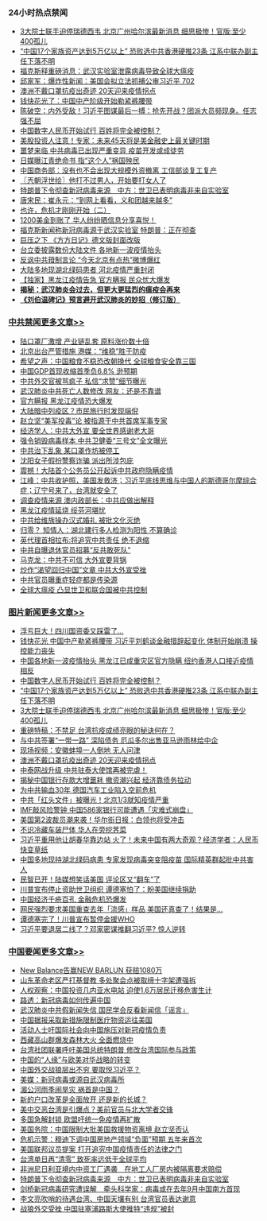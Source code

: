 <div class="catlist">
<h3>24小时热点禁闻</h3>
<ul>
<li><a href="https://github.com/fqnews/bnews/blob/master/topimagenews/20200416/1313717.md">3大院士联手迫停瑞德西韦 北京广州哈尔滨最新消息 细思极惨！官版:至少400孤儿</a></li>
<li><a href="https://github.com/fqnews/bnews/blob/master/topimagenews/20200416/1313809.md">“中国17个家族资产达到5万亿以上” 恐败选中共香港硬推23条 江系中联办副主任下落不明</a></li>
<li><a href="https://github.com/fqnews/bnews/blob/master/comments/20200417/1313866.md">福克斯释重磅消息：武汉实验室泄露病毒导致全球大瘟疫</a></li>
<li><a href="https://github.com/fqnews/bnews/blob/master/bannedvideo/20200417/1313970.md">邱家军：爆炸性新闻：美国会拟立法抓捕公审习近平 702 </a></li>
<li><a href="https://github.com/fqnews/bnews/blob/master/topimagenews/20200416/1313704.md">澳洲不戴口罩抗疫出奇迹 20天迎来疫情拐点</a></li>
<li><a href="https://github.com/fqnews/bnews/blob/master/comments/20200417/1314022.md">钱快花光了：中国中产阶级开始勒紧裤腰带</a></li>
<li><a href="https://github.com/fqnews/bnews/blob/master/cbnews/20200417/1314015.md">陈破空：内外受敌！习近平图谋最后一搏：抢先开战？团派大员频现身。任志强不屈 </a></li>
<li><a href="https://github.com/fqnews/bnews/blob/master/topimagenews/20200417/1314184.md">中国数字人民币开始试行 百姓将完全被控制？</a></li>
<li><a href="https://github.com/fqnews/bnews/blob/master/cnnews/20200417/1313867.md">美股投资人注意！专家：未来45天将是美金融史上最关键时期</a></li>
<li><a href="https://github.com/fqnews/bnews/blob/master/cnnews/20200417/1313920.md">噩梦来临 中共病毒已出现严重变异 疫苗开发或成徒劳</a></li>
<li><a href="https://github.com/fqnews/bnews/blob/master/lifebaike/20200417/1314026.md">日媒曝江青绝命书 指“这个人”祸国殃民</a></li>
<li><a href="https://github.com/fqnews/bnews/blob/master/cbnews/20200416/1313759.md">中国商务部：没有也不会出现大规模外资撤离 工信部谈复工复产</a></li>
<li><a href="https://github.com/fqnews/bnews/blob/master/ssgc/20200417/1313936.md">〖兲朝浮世绘〗他打不过男人，开始要打女人了</a></li>
<li><a href="https://github.com/fqnews/bnews/blob/master/headline/20200417/1313843.md">特朗普下令彻查新冠病毒来源　中方：世卫已表明病毒非来自实验室</a></li>
<li><a href="https://github.com/fqnews/bnews/blob/master/baitai/20200416/1313702.md">唐宋民：崔永元：“到网上看看，义和团越来越多”</a></li>
<li><a href="https://github.com/fqnews/bnews/blob/master/comments/20200417/1313865.md">也许，危机才刚刚开始（二）</a></li>
<li><a href="https://github.com/fqnews/bnews/blob/master/cnnews/20200417/1313949.md">1200美金到账了 华人纷纷晒信息分享喜悦！</a></li>
<li><a href="https://github.com/fqnews/bnews/blob/master/cbnews/20200416/1313715.md">福克斯新闻称新冠病毒源于武汉实验室 特朗普：正在彻查</a></li>
<li><a href="https://github.com/fqnews/bnews/blob/master/cbnews/20200416/1313764.md">巨压之下 《方方日记》德文版封面改版</a></li>
<li><a href="https://github.com/fqnews/bnews/blob/master/cbnews/20200417/1314128.md">台立委披露数份大陆文件 各地新一波疫情抬头</a></li>
<li><a href="https://github.com/fqnews/bnews/blob/master/cbnews/20200417/1314144.md">反讽中共箝制言论 “今天北京有点热”微博爆红</a></li>
<li><a href="https://github.com/fqnews/bnews/blob/master/cbnews/20200416/1313788.md">大陆多地现湖北绿码患者 河北疫情严重封闭</a></li>
<li><a href="https://github.com/fqnews/bnews/blob/master/comments/20200417/1313831.md">【独家】黑龙江疫情告急 官方瞒报 民众忧大爆发</a></li>
<li><b><a href="https://github.com/fqnews/bnews/blob/master/comments/20200211/1275071.md" target="_blank">揭秘：武汉肺炎会过去，但更大更猛烈的瘟疫会再来</a></b></li>
<li><b><a href="https://github.com/fqnews/bnews/blob/master/comments/20200207/1272816.md" target="_blank">《刘伯温碑记》预言避开武汉肺炎的妙招（修订版）</a></b></li>
</ul>
</div>

<div class="catlist">
<h3><a href="https://github.com/fqnews/bnews/blob/master/cbnews/" target="_blank">中共禁闻</a><span><a href="https://github.com/fqnews/bnews/blob/master/cbnews/" target="_blank" rel="nofollow">更多文章>></a></span></h3>
<ul>
<li><a href="https://github.com/fqnews/bnews/blob/master/cbnews/20200417/1314330.md" target="_blank">陆口罩厂激增 产业链乱套 原料涨价数十倍</a></li>
<li><a href="https://github.com/fqnews/bnews/blob/master/cbnews/20200417/1314326.md" target="_blank">北京出台严管措施 港媒：“维稳”胜于防疫</a></li>
<li><a href="https://github.com/fqnews/bnews/blob/master/cbnews/20200417/1314325.md" target="_blank">希望之声：中国粮食不稳恐改朝换代 全球粮食安全靠三国</a></li>
<li><a href="https://github.com/fqnews/bnews/blob/master/cbnews/20200417/1314324.md" target="_blank">中国GDP首现收缩首季负6.8% 逊预期</a></li>
<li><a href="https://github.com/fqnews/bnews/blob/master/cbnews/20200417/1314318.md" target="_blank">中共外交官被骂疯子 私信“求赞”细节曝光</a></li>
<li><a href="https://github.com/fqnews/bnews/blob/master/cbnews/20200417/1314300.md" target="_blank">武汉肺炎中共死亡人数修改 网友：还是不靠谱</a></li>
<li><a href="https://github.com/fqnews/bnews/blob/master/cbnews/20200417/1314286.md" target="_blank">官方瞒报 黑龙江疫情恐大爆发</a></li>
<li><a href="https://github.com/fqnews/bnews/blob/master/cbnews/20200417/1314285.md" target="_blank">大陆暗中列疫区？市民旅行时发现端倪</a></li>
<li><a href="https://github.com/fqnews/bnews/blob/master/cbnews/20200417/1314280.md" target="_blank">赵立坚“美军投毒”论 被指源于中共首席军事专家</a></li>
<li><a href="https://github.com/fqnews/bnews/blob/master/cbnews/20200417/1314262.md" target="_blank">经济学人：中共大外宣 要全世界感谢老大哥</a></li>
<li><a href="https://github.com/fqnews/bnews/blob/master/cbnews/20200417/1314250.md" target="_blank">强令销毁病毒样本 中共卫健委“三号文”全文曝光</a></li>
<li><a href="https://github.com/fqnews/bnews/blob/master/cbnews/20200417/1314243.md" target="_blank">中共治下乱象 某口罩作坊被停工</a></li>
<li><a href="https://github.com/fqnews/bnews/blob/master/cbnews/20200417/1314226.md" target="_blank">沈阳女子假扮警察诈骗 派出所涉包庇</a></li>
<li><a href="https://github.com/fqnews/bnews/blob/master/cbnews/20200417/1314225.md" target="_blank">震撼！大陆首个公务员公开起诉中共政府隐瞒疫情</a></li>
<li><a href="https://github.com/fqnews/bnews/blob/master/cbnews/20200417/1314224.md" target="_blank">江峰：中共收护照，美国发救济；习近平底线思维与中国人的斯德哥尔摩综合症；辽宁号来了，台湾就安全了</a></li>
<li><a href="https://github.com/fqnews/bnews/blob/master/cbnews/20200417/1314215.md" target="_blank">调查疫情来源 澳内政部长：中共应做出解释</a></li>
<li><a href="https://github.com/fqnews/bnews/blob/master/cbnews/20200417/1314214.md" target="_blank">黑龙江疫情延烧 绥芬河堪忧</a></li>
<li><a href="https://github.com/fqnews/bnews/blob/master/cbnews/20200417/1314211.md" target="_blank">中共给维族操办汉式婚礼 被批文化灭绝</a></li>
<li><a href="https://github.com/fqnews/bnews/blob/master/cbnews/20200417/1314210.md" target="_blank">归零？ 知情人：湖北建行多人检测为阳性 不算确诊</a></li>
<li><a href="https://github.com/fqnews/bnews/blob/master/cbnews/20200417/1314198.md" target="_blank">英代理首相拉布:将追究中共责任 绝不退缩</a></li>
<li><a href="https://github.com/fqnews/bnews/blob/master/cbnews/20200417/1314191.md" target="_blank">中共自曝退休官员招募“反共敢死队”</a></li>
<li><a href="https://github.com/fqnews/bnews/blob/master/cbnews/20200417/1314185.md" target="_blank">马克龙：中共不可信 大外宣要背锅</a></li>
<li><a href="https://github.com/fqnews/bnews/blob/master/cbnews/20200417/1314180.md" target="_blank">炒作“渴望回归中国”文章 中共大外宣受挫</a></li>
<li><a href="https://github.com/fqnews/bnews/blob/master/cbnews/20200417/1314179.md" target="_blank">中共官员曝重症轻症都是传染源</a></li>
<li><a href="https://github.com/fqnews/bnews/blob/master/cbnews/20200417/1314148.md" target="_blank">全球大瘟疫 凸显世卫和联合国被中共控制</a></li>

</ul>
</div>
<div class="catlist">
<h3><a href="https://github.com/fqnews/bnews/blob/master/topimagenews/" target="_blank">图片新闻</a><span><a href="https://github.com/fqnews/bnews/blob/master/topimagenews/" target="_blank" rel="nofollow">更多文章>></a></span></h3>
<ul>
<li><a href="https://github.com/fqnews/bnews/blob/master/topimagenews/20200417/1314329.md" target="_blank">浮亏巨大！四川国资委又踩雷了…</a></li>
<li><a href="https://github.com/fqnews/bnews/blob/master/topimagenews/20200417/1314313.md" target="_blank">钱快花光 中国中产勒紧裤腰带 习近平刘鹤谈金融措辞起变化 体制开始崩溃 操控能力丧失</a></li>
<li><a href="https://github.com/fqnews/bnews/blob/master/topimagenews/20200417/1314299.md" target="_blank">中国各地新一波疫情抬头 黑龙江已成重灾区官方隐瞒 纽约香港人口接近疫情相反</a></li>
<li><a href="https://github.com/fqnews/bnews/blob/master/topimagenews/20200417/1314184.md" target="_blank">中国数字人民币开始试行 百姓将完全被控制？</a></li>
<li><a href="https://github.com/fqnews/bnews/blob/master/topimagenews/20200416/1313809.md" target="_blank">“中国17个家族资产达到5万亿以上” 恐败选中共香港硬推23条 江系中联办副主任下落不明</a></li>
<li><a href="https://github.com/fqnews/bnews/blob/master/topimagenews/20200416/1313717.md" target="_blank">3大院士联手迫停瑞德西韦 北京广州哈尔滨最新消息 细思极惨！官版:至少400孤儿</a></li>
<li><a href="https://github.com/fqnews/bnews/blob/master/comments/20200416/1313693.md" target="_blank">重磅特稿：不禁足 台湾抗疫成绩亮眼的秘诀何在？</a></li>
<li><a href="https://github.com/fqnews/bnews/blob/master/topimagenews/20200416/1313706.md" target="_blank">与中共签署“一带一路” 深陷债务 厄瓜多尔出售亚马逊雨林给中企</a></li>
<li><a href="https://github.com/fqnews/bnews/blob/master/topimagenews/20200416/1313705.md" target="_blank">现场视频：安徽蚌埠一人倒地 无人问津</a></li>
<li><a href="https://github.com/fqnews/bnews/blob/master/topimagenews/20200416/1313704.md" target="_blank">澳洲不戴口罩抗疫出奇迹 20天迎来疫情拐点</a></li>
<li><a href="https://github.com/fqnews/bnews/blob/master/topimagenews/20200416/1313647.md" target="_blank">中泰网战升级 中共驻泰大使馆再被完虐！</a></li>
<li><a href="https://github.com/fqnews/bnews/blob/master/topimagenews/20200416/1313534.md" target="_blank">揭秘中国银行存款大增噩耗 撤资潮兴起 经济靠债务拉动</a></li>
<li><a href="https://github.com/fqnews/bnews/blob/master/topimagenews/20200416/1313495.md" target="_blank">为中共输血30年 德国汽车工业陷入空前危机</a></li>
<li><a href="https://github.com/fqnews/bnews/blob/master/topimagenews/20200416/1313275.md" target="_blank">中共「红头文件」被曝光！北京1/3就知疫情严重</a></li>
<li><a href="https://github.com/fqnews/bnews/blob/master/topimagenews/20200415/1313161.md" target="_blank">IMF敲风险警钟 中国586家银行可能遭遇「灾难式崩盘」</a></li>
<li><a href="https://github.com/fqnews/bnews/blob/master/topimagenews/20200415/1313160.md" target="_blank">美国第2波裁员潮来袭！华尔街日报：白领也将受冲击</a></li>
<li><a href="https://github.com/fqnews/bnews/blob/master/topimagenews/20200415/1313159.md" target="_blank">不识冷藏车装尸体 华人在旁挖荠菜</a></li>
<li><a href="https://github.com/fqnews/bnews/blob/master/topimagenews/20200415/1313139.md" target="_blank">习近平重用他让胡春华靠边站 火了！未来中国有两大奇观？经济学者：人民币快变草纸</a></li>
<li><a href="https://github.com/fqnews/bnews/blob/master/topimagenews/20200415/1313098.md" target="_blank">中国多地现持湖北绿码病患 专家发现病毒突变阻疫苗 国际精英群起批中共害人</a></li>
<li><a href="https://github.com/fqnews/bnews/blob/master/topimagenews/20200415/1312931.md" target="_blank">民智已开！陆媒想笑话美国 评论区又“翻车”了</a></li>
<li><a href="https://github.com/fqnews/bnews/blob/master/topimagenews/20200415/1312923.md" target="_blank">川普宣布停止资助世卫组织 谭德塞怕了：盼美国继续捐助</a></li>
<li><a href="https://github.com/fqnews/bnews/blob/master/topimagenews/20200415/1312903.md" target="_blank">中国经济千疮百孔 金融危机恐爆发</a></li>
<li><a href="https://github.com/fqnews/bnews/blob/master/topimagenews/20200415/1312825.md" target="_blank">网民强烈要求美国重查去年「流感」样品 美国还真查了！结果是…</a></li>
<li><a href="https://github.com/fqnews/bnews/blob/master/topimagenews/20200415/1312714.md" target="_blank">谭德塞完了！川普宣布暂停金援WHO</a></li>
<li><a href="https://github.com/fqnews/bnews/blob/master/topimagenews/20200414/1312395.md" target="_blank">习近平要退居二线了？邓家密谋推翻习近平? 惊人逆转</a></li>

</ul>
</div>
<div class="catlist">
<h3><a href="https://github.com/fqnews/bnews/blob/master/headline/" target="_blank">中国要闻</a><span><a href="https://github.com/fqnews/bnews/blob/master/headline/" target="_blank" rel="nofollow">更多文章>></a></span></h3>
<ul>
<li><a href="https://github.com/fqnews/bnews/blob/master/headline/20200417/1314248.md" target="_blank">New Balance告赢NEW BARLUN 获赔1080万</a></li>
<li><a href="https://github.com/fqnews/bnews/blob/master/headline/20200417/1314209.md" target="_blank">山东革命老区严打基督教 多处聚会点被取缔十字架遭强拆</a></li>
<li><a href="https://github.com/fqnews/bnews/blob/master/headline/20200417/1314161.md" target="_blank">人权观察：中国投资几内亚水电站 迫使1.6万居民迁移危害生计</a></li>
<li><a href="https://github.com/fqnews/bnews/blob/master/headline/20200417/1314067.md" target="_blank">路透：新冠病毒如何传遍中国</a></li>
<li><a href="https://github.com/fqnews/bnews/blob/master/headline/20200417/1314051.md" target="_blank">武汉肺炎中共假新闻失信 国民学会反看新闻信「谣言」</a></li>
<li><a href="https://github.com/fqnews/bnews/blob/master/headline/20200417/1314038.md" target="_blank">中国据报采取新措施限制医疗物资运往美国</a></li>
<li><a href="https://github.com/fqnews/bnews/blob/master/headline/20200417/1314037.md" target="_blank">活动人士吁国际社会向中国施压对新冠疫情负责</a></li>
<li><a href="https://github.com/fqnews/bnews/blob/master/headline/20200417/1313822.md" target="_blank">西藏高山群爆发森林大火 全面燃烧中</a></li>
<li><a href="https://github.com/fqnews/bnews/blob/master/headline/20200417/1313991.md" target="_blank">台湾社团联署呼吁美国总统特朗普   修改台湾国际参与政策</a></li>
<li><a href="https://github.com/fqnews/bnews/blob/master/headline/20200417/1313979.md" target="_blank">中国的“人缘”与欧美对华战略的转变</a></li>
<li><a href="https://github.com/fqnews/bnews/blob/master/headline/20200417/1313966.md" target="_blank">中国外交战狼层出不穷  要取悦习近平？</a></li>
<li><a href="https://github.com/fqnews/bnews/blob/master/headline/20200417/1313942.md" target="_blank">美媒：新冠病毒或源自武汉病毒所</a></li>
<li><a href="https://github.com/fqnews/bnews/blob/master/headline/20200417/1313941.md" target="_blank">湄公河雨季闹旱灾  祸首是中国？</a></li>
<li><a href="https://github.com/fqnews/bnews/blob/master/headline/20200417/1313933.md" target="_blank">新的户口改革是全面放开 还是新的长城？</a></li>
<li><a href="https://github.com/fqnews/bnews/blob/master/headline/20200417/1313932.md" target="_blank">美中交恶台湾是引爆点？美前官员与北大学者交锋</a></li>
<li><a href="https://github.com/fqnews/bnews/blob/master/headline/20200417/1313884.md" target="_blank">多国急解封锁 欧盟吁统一免疫情再扩散</a></li>
<li><a href="https://github.com/fqnews/bnews/blob/master/headline/20200417/1313875.md" target="_blank">美国务院：中国限制大批美国救援物资离境     赵立坚否认</a></li>
<li><a href="https://github.com/fqnews/bnews/blob/master/headline/20200417/1313874.md" target="_blank">危机示警：穆迪下调中国房地产领域“负面”预期   五年来首次</a></li>
<li><a href="https://github.com/fqnews/bnews/blob/master/headline/20200417/1313873.md" target="_blank">美国联邦议员提案  打开追究中国疫情责任的法律之门</a></li>
<li><a href="https://github.com/fqnews/bnews/blob/master/headline/20200417/1313852.md" target="_blank">台湾单日再“清零”  致死率远低于全球平均</a></li>
<li><a href="https://github.com/fqnews/bnews/blob/master/headline/20200417/1313844.md" target="_blank">非洲尼日利亚境内中资工厂遇袭　在地工人厂房内被隔离要求赔偿</a></li>
<li><a href="https://github.com/fqnews/bnews/blob/master/headline/20200417/1313843.md" target="_blank">特朗普下令彻查新冠病毒来源　中方：世卫已表明病毒非来自实验室</a></li>
<li><a href="https://github.com/fqnews/bnews/blob/master/headline/20200417/1313842.md" target="_blank">剑桥新冠病毒研究遭误解　牵头科学家：病毒或在去年9月中国南方首现</a></li>
<li><a href="https://github.com/fqnews/bnews/blob/master/headline/20200417/1313835.md" target="_blank">李文亮吹哨的待遇台湾、中国天壤有别   台湾官员表达谢意</a></li>
<li><a href="https://github.com/fqnews/bnews/blob/master/headline/20200417/1313830.md" target="_blank">战狼外交受挫  中国驻塞浦路斯大使推特“违规”被封</a></li>

</ul>
</div>